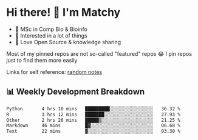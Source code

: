 # Hi there! 👋 I'm Matchy

- 🧬 MSc in Comp Bio & Bioinfo
- 🎈 Interested in a lot of things
- 💜 Love Open Source & knowledge sharing

Most of my pinned repos are not so-called "featured" repos 😂 I pin repos just to find them more easily

Links for self reference: [random notes](https://matchy233.github.io/random-notes)

## 📊 Weekly Development Breakdown

<!--START_SECTION:waka-->

```txt
Python       4 hrs 10 mins   █████████░░░░░░░░░░░░░░░░   36.32 %
R            3 hrs 12 mins   ███████░░░░░░░░░░░░░░░░░░   27.93 %
Other        2 hrs 26 mins   █████▒░░░░░░░░░░░░░░░░░░░   21.25 %
Markdown     46 mins         █▓░░░░░░░░░░░░░░░░░░░░░░░   06.68 %
Text         22 mins         ▓░░░░░░░░░░░░░░░░░░░░░░░░   03.30 %
```

<!--END_SECTION:waka-->
